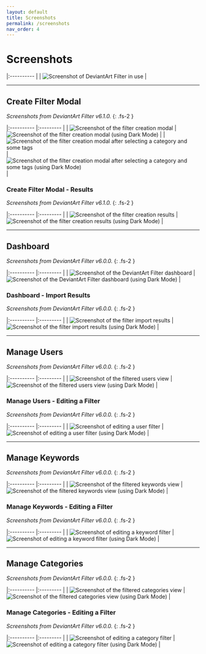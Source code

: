 ```yaml
---
layout: default
title: Screenshots
permalink: /screenshots
nav_order: 4
---
```



# Screenshots

|:---------- |
| ![Screenshot of DeviantArt Filter in use](https://raw.githubusercontent.com/rthaut/deviantART-Filter/master/promo/Screenshot_1280x800.png) |

* * *

## Create Filter Modal

*Screenshots from DeviantArt Filter v6.1.0.*
{: .fs-2 }

|:---------- |:--------- |
| ![Screenshot of the filter creation modal](https://raw.githubusercontent.com/rthaut/deviantART-Filter/master/screenshots/Create-Filter-Modal-Initial-Light.png) | ![Screenshot of the filter creation modal (using Dark Mode)](https://raw.githubusercontent.com/rthaut/deviantART-Filter/master/screenshots/Create-Filter-Modal-Initial-Dark.png) |
| ![Screenshot of the filter creation modal after selecting a category and some tags](https://raw.githubusercontent.com/rthaut/deviantART-Filter/master/screenshots/Create-Filter-Modal-Selected-Light.png) | ![Screenshot of the filter creation modal after selecting a category and some tags (using Dark Mode)](https://raw.githubusercontent.com/rthaut/deviantART-Filter/master/screenshots/Create-Filter-Modal-Selected-Dark.png) |

### Create Filter Modal - Results

*Screenshots from DeviantArt Filter v6.1.0.*
{: .fs-2 }

|:---------- |:--------- |
| ![Screenshot of the filter creation results](https://raw.githubusercontent.com/rthaut/deviantART-Filter/master/screenshots/Create-Filter-Modal-Results-Light.png) | ![Screenshot of the filter creation results (using Dark Mode)](https://raw.githubusercontent.com/rthaut/deviantART-Filter/master/screenshots/Create-Filter-Modal-Results-Dark.png) |

* * *

## Dashboard

*Screenshots from DeviantArt Filter v6.0.0.*
{: .fs-2 }

|:---------- |:--------- |
| ![Screenshot of the DeviantArt Filter dashboard](https://raw.githubusercontent.com/rthaut/deviantART-Filter/master/screenshots/Dashboard-Light.png) | ![Screenshot of the DeviantArt Filter dashboard (using Dark Mode)](https://raw.githubusercontent.com/rthaut/deviantART-Filter/master/screenshots/Dashboard-Dark.png) |

### Dashboard - Import Results

*Screenshots from DeviantArt Filter v6.0.0.*
{: .fs-2 }

|:---------- |:--------- |
| ![Screenshot of the filter import results](https://raw.githubusercontent.com/rthaut/deviantART-Filter/master/screenshots/Dashboard-Import-Results-Light.png) | ![Screenshot of the filter import results (using Dark Mode)](https://raw.githubusercontent.com/rthaut/deviantART-Filter/master/screenshots/Dashboard-Import-Results-Dark.png) |

* * *

## Manage Users

*Screenshots from DeviantArt Filter v6.0.0.*
{: .fs-2 }

|:---------- |:--------- |
| ![Screenshot of the filtered users view](https://raw.githubusercontent.com/rthaut/deviantART-Filter/master/screenshots/Users-Light.png) | ![Screenshot of the filtered users view (using Dark Mode)](https://raw.githubusercontent.com/rthaut/deviantART-Filter/master/screenshots/Users-Dark.png) |

### Manage Users - Editing a Filter

*Screenshots from DeviantArt Filter v6.0.0.*
{: .fs-2 }

|:---------- |:--------- |
| ![Screenshot of editing a user filter](https://raw.githubusercontent.com/rthaut/deviantART-Filter/master/screenshots/Users-Editing-Light.png) | ![Screenshot of editing a user filter (using Dark Mode)](https://raw.githubusercontent.com/rthaut/deviantART-Filter/master/screenshots/Users-Editing-Dark.png) |

* * *

## Manage Keywords

*Screenshots from DeviantArt Filter v6.0.0.*
{: .fs-2 }

|:---------- |:--------- |
| ![Screenshot of the filtered keywords view](https://raw.githubusercontent.com/rthaut/deviantART-Filter/master/screenshots/Keywords-Light.png) | ![Screenshot of the filtered keywords view (using Dark Mode)](https://raw.githubusercontent.com/rthaut/deviantART-Filter/master/screenshots/Keywords-Dark.png) |

### Manage Keywords - Editing a Filter

*Screenshots from DeviantArt Filter v6.0.0.*
{: .fs-2 }

|:---------- |:--------- |
| ![Screenshot of editing a keyword filter](https://raw.githubusercontent.com/rthaut/deviantART-Filter/master/screenshots/Keywords-Editing-Light.png) | ![Screenshot of editing a keyword filter (using Dark Mode)](https://raw.githubusercontent.com/rthaut/deviantART-Filter/master/screenshots/Keywords-Editing-Dark.png) |

* * *

## Manage Categories

*Screenshots from DeviantArt Filter v6.0.0.*
{: .fs-2 }

|:---------- |:--------- |
| ![Screenshot of the filtered categories view](https://raw.githubusercontent.com/rthaut/deviantART-Filter/master/screenshots/Categories-Light.png) | ![Screenshot of the filtered categories view (using Dark Mode)](https://raw.githubusercontent.com/rthaut/deviantART-Filter/master/screenshots/Categories-Dark.png) |

### Manage Categories - Editing a Filter

*Screenshots from DeviantArt Filter v6.0.0.*
{: .fs-2 }

|:---------- |:--------- |
| ![Screenshot of editing a category filter](https://raw.githubusercontent.com/rthaut/deviantART-Filter/master/screenshots/Categories-Editing-Light.png) | ![Screenshot of editing a category filter (using Dark Mode)](https://raw.githubusercontent.com/rthaut/deviantART-Filter/master/screenshots/Categories-Editing-Dark.png) |



<script src="https://cdnjs.cloudflare.com/ajax/libs/SimpleLightbox/2.1.0/simpleLightbox.min.js" integrity="sha256-1tyXmT1+SAOus10OmiTwOT7OtD3l9/8PDkN/GwWupOI=" crossorigin="anonymous"></script>

<link rel="stylesheet" href="https://cdnjs.cloudflare.com/ajax/libs/SimpleLightbox/2.1.0/simpleLightbox.min.css" integrity="sha256-NRIlTETePaYNN5ZOB75nkv7IIcQC2mr4Q+mN/T8Y4ck=" crossorigin="anonymous" />

<script>
    var images = document.querySelectorAll('img[src]');
    for (const image of images) {
        var link = document.createElement('a');
        link.setAttribute('href', image.getAttribute('src'));
        link.setAttribute('title', image.getAttribute('alt'));
        image.parentNode.insertBefore(link, image);
        link.appendChild(image);
    }

    var tables = document.querySelectorAll('table');
    for (const table of tables) {
        new SimpleLightbox({
            'elements': table.querySelectorAll('a')
        });
    }
</script>
